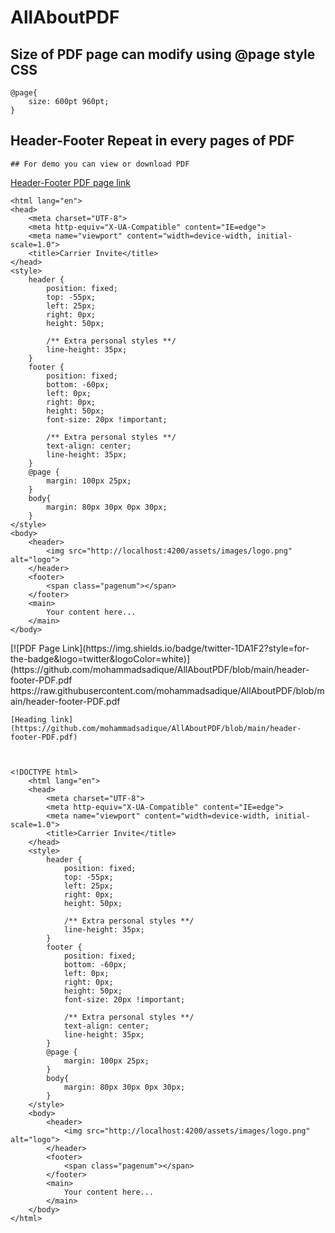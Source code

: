 # AllAboutPDF


## Size of PDF page can modify using @page style CSS
    @page{
        size: 600pt 960pt;
    }


## Header-Footer Repeat in every pages of PDF

    ## For demo you can view or download PDF 

[Header-Footer PDF page link](https://github.com/mohammadsadique/AllAboutPDF/blob/main/header-footer-PDF.pdf)



<!DOCTYPE html>
    <html lang="en">
    <head>
        <meta charset="UTF-8">
        <meta http-equiv="X-UA-Compatible" content="IE=edge">
        <meta name="viewport" content="width=device-width, initial-scale=1.0">
        <title>Carrier Invite</title>
    </head>
    <style>
        header {
            position: fixed;
            top: -55px;
            left: 25px; 
            right: 0px;
            height: 50px;

            /** Extra personal styles **/
            line-height: 35px;
        }
        footer {
            position: fixed; 
            bottom: -60px; 
            left: 0px; 
            right: 0px;
            height: 50px; 
            font-size: 20px !important;

            /** Extra personal styles **/
            text-align: center;
            line-height: 35px;
        }
        @page {
            margin: 100px 25px;
        }
        body{
            margin: 80px 30px 0px 30px;
        }
    </style>
    <body>
        <header>
            <img src="http://localhost:4200/assets/images/logo.png" alt="logo">
        </header>
        <footer>
            <span class="pagenum"></span>
        </footer>
        <main>
            Your content here...
        </main>
    </body>
</html>
    [![PDF Page Link](https://img.shields.io/badge/twitter-1DA1F2?style=for-the-badge&logo=twitter&logoColor=white)]                   (https://github.com/mohammadsadique/AllAboutPDF/blob/main/header-footer-PDF.pdf
    https://raw.githubusercontent.com/mohammadsadique/AllAboutPDF/blob/main/header-footer-PDF.pdf
    
    [Heading link](https://github.com/mohammadsadique/AllAboutPDF/blob/main/header-footer-PDF.pdf)
    
    
    
    <!DOCTYPE html>
        <html lang="en">
        <head>
            <meta charset="UTF-8">
            <meta http-equiv="X-UA-Compatible" content="IE=edge">
            <meta name="viewport" content="width=device-width, initial-scale=1.0">
            <title>Carrier Invite</title>
        </head>
        <style>
            header {
                position: fixed;
                top: -55px;
                left: 25px; 
                right: 0px;
                height: 50px;

                /** Extra personal styles **/
                line-height: 35px;
            }
            footer {
                position: fixed; 
                bottom: -60px; 
                left: 0px; 
                right: 0px;
                height: 50px; 
                font-size: 20px !important;

                /** Extra personal styles **/
                text-align: center;
                line-height: 35px;
            }
            @page {
                margin: 100px 25px;
            }
            body{
                margin: 80px 30px 0px 30px;
            }
        </style>
        <body>
            <header>
                <img src="http://localhost:4200/assets/images/logo.png" alt="logo">
            </header>
            <footer>
                <span class="pagenum"></span>
            </footer>
            <main>
                Your content here...
            </main>
        </body>
    </html>
